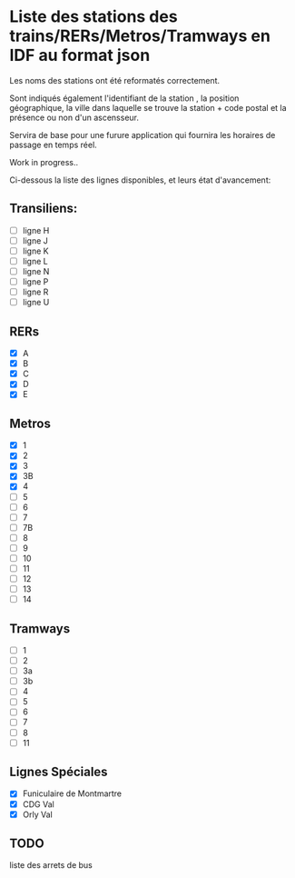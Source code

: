 # Liste des stations des trains/RERs/Metros/Tramways en IDF au format json

Les noms des stations ont été reformatés correctement.

Sont indiqués également l'identifiant de la station <!-- (TODO insérer nom du format de l'id) -->, la position géographique, la ville dans laquelle se trouve la station + code postal et la présence ou non d'un ascensseur.

Servira de base pour une furure application qui fournira les horaires de passage en temps réel.

<!-- TODO faire un tableau pour décrire les objets json -->

Work in progress..

Ci-dessous la liste des lignes disponibles, et leurs état d'avancement:

## Transiliens:

- [ ] ligne H
- [ ] ligne J
- [ ] ligne K
- [ ] ligne L
- [ ] ligne N
- [ ] ligne P
- [ ] ligne R
- [ ] ligne U

## RERs

- [X] A
- [X] B
- [X] C
- [X] D
- [X] E

## Metros

- [X] 1
- [X] 2
- [X] 3
- [X] 3B
- [X] 4
- [ ] 5
- [ ] 6
- [ ] 7
- [ ] 7B
- [ ] 8
- [ ] 9
- [ ] 10
- [ ] 11
- [ ] 12
- [ ] 13
- [ ] 14

## Tramways

- [ ] 1
- [ ] 2
- [ ] 3a
- [ ] 3b
- [ ] 4
- [ ] 5
- [ ] 6
- [ ] 7
- [ ] 8
- [ ] 11

## Lignes Spéciales

- [X] Funiculaire de Montmartre
- [X] CDG Val
- [X] Orly Val

## TODO
liste des arrets de bus
